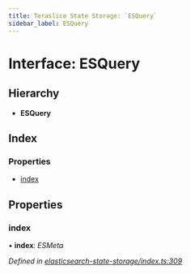 ```yaml
---
title: Teraslice State Storage: `ESQuery`
sidebar_label: ESQuery
---
```


# Interface: ESQuery

## Hierarchy

* **ESQuery**

## Index

### Properties

* [index](esquery.md#index)

## Properties

###  index

• **index**: *ESMeta*

*Defined in [elasticsearch-state-storage/index.ts:309](https://github.com/terascope/teraslice/blob/d8feecc03/packages/teraslice-state-storage/src/elasticsearch-state-storage/index.ts#L309)*
